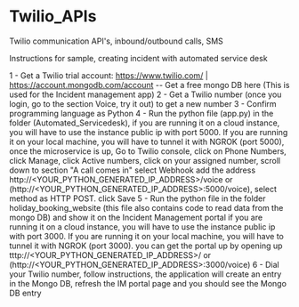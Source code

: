 # Twilio_APIs
Twilio communication API's, inbound/outbound calls, SMS

Instructions for sample, creating incident with automated service desk

1 - Get a Twilio trial account: https://www.twilio.com/ | https://account.mongodb.com/account   -- Get a free mongo DB here (This is used for the Incident management         app)
2 - Get a Twilio number (once you login, go to the section Voice, try it out) to get a new number
3 - Confirm programming language as Python
4 - Run the python file (app.py) in the folder (Automated_Servicedesk), if you are running it on a cloud instance, you will have to use the instance public ip with port     5000. If you are running it on your local machine, you will have to tunnel it with NGROK (port 5000), once the microservice is up, Go to Twilio console, click on 
    Phone Numbers, click Manage, click Active numbers, click on your assigned number, scroll down to section "A call comes in" select Webhook add the address 
    http://<YOUR_PYTHON_GENERATED_IP_ADDRESS>/voice or (http://<YOUR_PYTHON_GENERATED_IP_ADDRESS>:5000/voice), select method as HTTP POST. click Save
5 - Run the python file in the folder holiday_booking_website (this file also contains code to read data from the mongo DB) and show it on the Incident Management portal
    if you are running it on a cloud instance, you will have to use the instance public ip with port 3000. If you are running it on your local machine, you will have         to tunnel it with NGROK (port 3000). you can get the portal up by opening up tttp://<YOUR_PYTHON_GENERATED_IP_ADDRESS>/  or                                               (http://<YOUR_PYTHON_GENERATED_IP_ADDRESS>:3000/voice)
6 - Dial your Twilio number, follow instructions, the application will create an entry in the Mongo DB, refresh the IM portal page and you should see the Mongo DB entry
    
